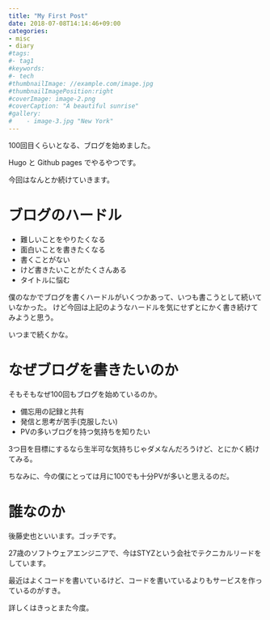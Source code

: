 ```yaml
---
title: "My First Post"
date: 2018-07-08T14:14:46+09:00
categories:
- misc
- diary
#tags:
#- tag1
#keywords:
#- tech
#thumbnailImage: //example.com/image.jpg
#thumbnailImagePosition:right
#coverImage: image-2.png
#coverCaption: "A beautiful sunrise"
#gallery:
#    - image-3.jpg "New York"
---
```


100回目くらいとなる、ブログを始めました。

Hugo と Github pages でやるやつです。

今回はなんとか続けていきます。

<!--more-->

# ブログのハードル

- 難しいことをやりたくなる
- 面白いことを書きたくなる
- 書くことがない
- けど書きたいことがたくさんある
- タイトルに悩む

僕のなかでブログを書くハードルがいくつかあって、いつも書こうとして続いていなかった。
けど今回は上記のようなハードルを気にせずとにかく書き続けてみようと思う。

いつまで続くかな。

# なぜブログを書きたいのか

そもそもなぜ100回もブログを始めているのか。

- 備忘用の記録と共有
- 発信と思考が苦手(克服したい)
- PVの多いブログを持つ気持ちを知りたい

3つ目を目標にするなら生半可な気持ちじゃダメなんだろうけど、とにかく続けてみる。

ちなみに、今の僕にとっては月に100でも十分PVが多いと思えるのだ。

# 誰なのか

後藤史也といいます。ゴッチです。

27歳のソフトウェアエンジニアで、今はSTYZという会社でテクニカルリードをしています。

最近はよくコードを書いているけど、コードを書いているよりもサービスを作っているのがすき。

詳しくはきっとまた今度。
